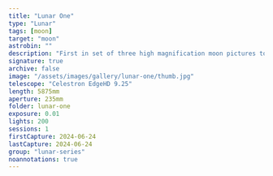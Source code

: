 ```yaml
---
title: "Lunar One"
type: "Lunar"
tags: [moon]
target: "moon"
astrobin: ""
description: "First in set of three high magnification moon pictures to test how well I collimated my Celestron telescope."
signature: true
archive: false
image: "/assets/images/gallery/lunar-one/thumb.jpg"
telescope: "Celestron EdgeHD 9.25"
length: 5875mm
aperture: 235mm
folder: lunar-one
exposure: 0.01
lights: 200
sessions: 1
firstCapture: 2024-06-24
lastCapture: 2024-06-24
group: "lunar-series"
noannotations: true
---
```


